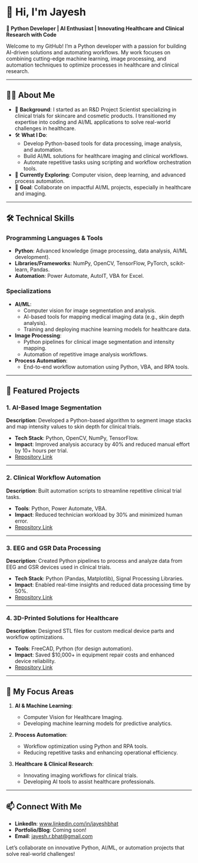 # 👋 Hi, I'm Jayesh
**🌟 Python Developer | AI Enthusiast | Innovating Healthcare and Clinical Research with Code**  

Welcome to my GitHub! I’m a Python developer with a passion for building AI-driven solutions and automating workflows. My work focuses on combining cutting-edge machine learning, image processing, and automation techniques to optimize processes in healthcare and clinical research.  

---

## 🧑‍💻 About Me  

- 🔬 **Background**: I started as an R&D Project Scientist specializing in clinical trials for skincare and cosmetic products. I transitioned my expertise into coding and AI/ML applications to solve real-world challenges in healthcare.  
- 🛠️ **What I Do**:  
  - Develop Python-based tools for data processing, image analysis, and automation.  
  - Build AI/ML solutions for healthcare imaging and clinical workflows.  
  - Automate repetitive tasks using scripting and workflow orchestration tools.  
- 🚀 **Currently Exploring**: Computer vision, deep learning, and advanced process automation.  
- 🎯 **Goal**: Collaborate on impactful AI/ML projects, especially in healthcare and imaging.  

---

## 🛠️ Technical Skills  

### **Programming Languages & Tools**  
- **Python**: Advanced knowledge (image processing, data analysis, AI/ML development).  
- **Libraries/Frameworks**: NumPy, OpenCV, TensorFlow, PyTorch, scikit-learn, Pandas.  
- **Automation**: Power Automate, AutoIT, VBA for Excel.  

### **Specializations**  
- **AI/ML**:  
  - Computer vision for image segmentation and analysis.  
  - AI-based tools for mapping medical imaging data (e.g., skin depth analysis).  
  - Training and deploying machine learning models for healthcare data.  
- **Image Processing**:  
  - Python pipelines for clinical image segmentation and intensity mapping.  
  - Automation of repetitive image analysis workflows.  
- **Process Automation**:  
  - End-to-end workflow automation using Python, VBA, and RPA tools.  

---

## 🚀 Featured Projects  

### **1. AI-Based Image Segmentation**  
**Description**: Developed a Python-based algorithm to segment image stacks and map intensity values to skin depth for clinical trials.  
- **Tech Stack**: Python, OpenCV, NumPy, TensorFlow.  
- **Impact**: Improved analysis accuracy by 40% and reduced manual effort by 10+ hours per trial.  
- [Repository Link](#)

---

### **2. Clinical Workflow Automation**  
**Description**: Built automation scripts to streamline repetitive clinical trial tasks.  
- **Tools**: Python, Power Automate, VBA.  
- **Impact**: Reduced technician workload by 30% and minimized human error.  
- [Repository Link](#)

---

### **3. EEG and GSR Data Processing**  
**Description**: Created Python pipelines to process and analyze data from EEG and GSR devices used in clinical trials.  
- **Tech Stack**: Python (Pandas, Matplotlib), Signal Processing Libraries.  
- **Impact**: Enabled real-time insights and reduced data processing time by 50%.  
- [Repository Link](#)

---

### **4. 3D-Printed Solutions for Healthcare**  
**Description**: Designed STL files for custom medical device parts and workflow optimizations.  
- **Tools**: FreeCAD, Python (for design automation).  
- **Impact**: Saved $10,000+ in equipment repair costs and enhanced device reliability.  
- [Repository Link](#)

---

## 🌟 My Focus Areas  

1. **AI & Machine Learning**:  
   - Computer Vision for Healthcare Imaging.  
   - Developing machine learning models for predictive analytics.  

2. **Process Automation**:  
   - Workflow optimization using Python and RPA tools.  
   - Reducing repetitive tasks and enhancing operational efficiency.  

3. **Healthcare & Clinical Research**:  
   - Innovating imaging workflows for clinical trials.  
   - Developing AI tools to assist healthcare professionals.  

---

## 📫 Connect With Me  

- **LinkedIn**: www.linkedin.com/in/jayeshbhat 
- **Portfolio/Blog**: Coming soon!
- **Email**: jayesh.r.bhat@gmail.com

Let’s collaborate on innovative Python, AI/ML, or automation projects that solve real-world challenges!  
